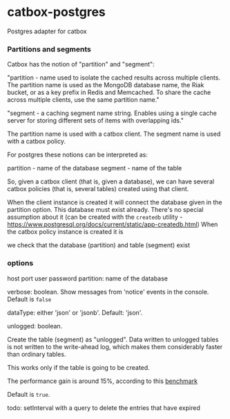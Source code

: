 # catbox-postgres
Postgres adapter for catbox

### Partitions and segments

Catbox has the notion of "partition" and "segment":

"partition - name used to isolate the cached results across multiple clients. The partition name is used as the MongoDB database name, the Riak bucket, or as a key prefix in Redis and Memcached. To share the cache across multiple clients, use the same partition name."

"segment - a caching segment name string. Enables using a single cache server for storing different sets of items with overlapping ids."

The partition name is used with a catbox client.
The segment name is used with a catbox policy.

For postgres these notions can be interpreted as:

partition - name of the database
segment - name of the table

So, given a catbox client (that is, given a database), we can have several catbox policies (that is, several tables) created using that client.



When the client instance is created it will connect the database given in the partition option. 
This database must exist already. There's no special assumption about it (can be created with 
the `createdb` utility - https://www.postgresql.org/docs/current/static/app-createdb.html)
When the catbox policy instance is created it is 

we check that the database (partition) and table (segment) exist


### options


host
port
user
password
partition: name of the database

verbose: boolean. Show messages from 'notice' events in the console. Default is `false`

dataType: either 'json' or 'jsonb'. Default: 'json'.

unlogged: boolean. 

Create the table (segment) as "unlogged". Data written to unlogged tables is not written to the write-ahead log, which makes them considerably faster than ordinary tables. 

This works only if the table is going to be created.

The performance gain is around 15%, according to this [benchmark](
http://michael.otacoo.com/postgresql-2/unlogged-table-performance-in-postgresql-9-1/)

Default is `true`. 


todo: setInterval with a query to delete the entries that have expired